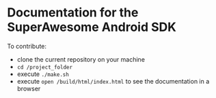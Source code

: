 # Documentation for the SuperAwesome Android SDK

To contribute:
* clone the current repository on your machine
* ```cd /project_folder```
* execute ```./make.sh```
* execute ```open /build/html/index.html``` to see the documentation in a browser
